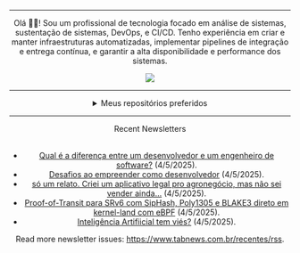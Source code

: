 <div align="center">
<hr>
<p>Olá 👋🏾! Sou um profissional de tecnologia focado em análise de sistemas, sustentação de sistemas, DevOps, e CI/CD. Tenho experiência em criar e manter infraestruturas automatizadas, implementar pipelines de integração e entrega contínua, e garantir a alta disponibilidade e performance dos sistemas.</p>
  <img src="https://media.giphy.com/media/yAGIvCiwPJn5C/giphy.gif">
<hr>
  <details>
  <summary>Meus repositórios preferidos</summary>
  <br />
  Alguns dos meus melhores repositórios:
  <br />
<br />
  <ul><li><a href=https://github.com/commitgeist/aluratube target="_blank" rel="noopener noreferrer">commitgeist/aluratube</a> (<b>0</b> ✨ and <b>0</b> 🍴): Aluratube - Desenvolvido durante a imersão React da Alura no final de 2022</li><li><a href=https://github.com/commitgeist/nlw-ia target="_blank" rel="noopener noreferrer">commitgeist/nlw-ia</a> (<b>0</b> ✨ and <b>0</b> 🍴): Projeto desenvolvido durante a NLW IA - Usando a API da OPENAI</li><li><a href=https://github.com/commitgeist/nlw-journey-ia target="_blank" rel="noopener noreferrer">commitgeist/nlw-journey-ia</a> (<b>0</b> ✨ and <b>0</b> 🍴): NLW IA - Agent de viagens usando python + langchain + GPT</li>
<li>More coming soon :).</li>
</ul>
  </details>
  <hr/>
    <summary>Recent Newsletters</summary>
  <br />
  <ul>
    <li><a href=https://www.tabnews.com.br/loremipsun/qual-e-a-diferenca-entre-um-desenvolvedor-e-um-engenheiro-de-software target="_blank" rel="noopener noreferrer">Qual é a diferença entre um desenvolvedor e um engenheiro de software?</a> (4/5/2025).</li><li><a href=https://www.tabnews.com.br/loremipsun/desafios-ao-empreender-como-desenvolvedor target="_blank" rel="noopener noreferrer">Desafios ao empreender como desenvolvedor</a> (4/5/2025).</li><li><a href=https://www.tabnews.com.br/pai10/so-um-relato-criei-um-aplicativo-legal-pro-agronegocio-mas-nao-sei-vender-ainda target="_blank" rel="noopener noreferrer">só um relato. Criei um aplicativo legal pro agronegócio, mas não sei vender ainda...</a> (4/5/2025).</li><li><a href=https://www.tabnews.com.br/MuriloChianfa/proof-of-transit-para-srv6-com-siphash-poly1305-e-blake3-direto-em-kernel-land-com-ebpf target="_blank" rel="noopener noreferrer">Proof-of-Transit para SRv6 com SipHash, Poly1305 e BLAKE3 direto em kernel-land com eBPF</a> (4/5/2025).</li><li><a href=https://www.tabnews.com.br/terciogabriel/inteligencia-artifiicial-tem-vies target="_blank" rel="noopener noreferrer">Inteligência Artifiicial tem viés?</a> (4/5/2025).</li>
  </ul>
<p>Read more newsletter issues: <a href="https://www.tabnews.com.br/recentes/rss">https://www.tabnews.com.br/recentes/rss</a>.</p>
  </details>
